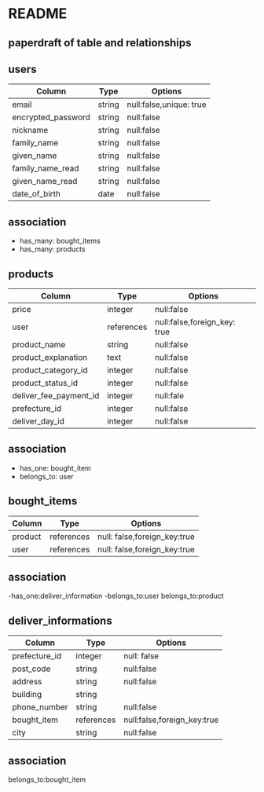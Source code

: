 # README

## paperdraft of table and relationships ##

## users ##
 
| Column              | Type    | Options                   |
| ------------------  | ------  | --------------------------|
| email               | string  | null:false,unique: true   |
| encrypted_password  | string  | null:false                |
| nickname            | string  | null:false                |
| family_name         | string  | null:false                |
| given_name          | string  | null:false                |
| family_name_read    | string  | null:false                |
| given_name_read     | string  | null:false                |
| date_of_birth       | date    | null:false                |


## association ##

- has_many: bought_items
- has_many: products




## products ##

| Column                 | Type      | Options                        |
| -----------------------| --------- | ------------------------------ |
| price                  | integer   |null:false                      |
| user                   | references|null:false,foreign_key: true    |
| product_name           | string    |null:false                      |
| product_explanation    | text      |null:false                      |
| product_category_id    | integer   |null:false                      |
| product_status_id      | integer   |null:false                      |
| deliver_fee_payment_id | integer   |null:fale                       |
| prefecture_id          | integer   |null:false                      |
| deliver_day_id         | integer   |null:false                      |

## association ##

- has_one: bought_item
- belongs_to: user



## bought_items ## 

| Column             | Type       | Options                      |
| ------------------ | ---------- | -----------------------------|
| product            | references | null: false,foreign_key:true |
| user               | references | null: false,foreign_key:true |

## association ##

-has_one:deliver_information
-belongs_to:user
belongs_to:product




## deliver_informations ##

| Column       | Type       | Options                    |
| -------------| -----------| ---------------------------|
| prefecture_id| integer   | null: false                |
| post_code    | string     | null:false                 |
| address      | string     | null:false                 |
| building     | string     |                            |
| phone_number | string     | null:false                 |
| bought_item  | references | null:false,foreign_key:true|
|city          | string     | null:false                 |

## association ##
belongs_to:bought_item

